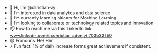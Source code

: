 - 👋 Hi, I’m @christian-ay
- 👀 I’m interested in data analytics and data science
- 🌱 I’m currently learning sklearn for Machine Learning. 
- 💞️ I’m looking to collaborate on technology related topics and innovation 
- 📫 How to reach me via this LinkedIn link: www.linkedin.com/in/christian-adeniyi-703b32259 
- 😄 Pronouns: He/ Him
- ⚡ Fun fact: 1% of daily increase forms great achievement if consistent.

<!---
christian-ay/christian-ay is a ✨ special ✨ repository because its `README.md` (this file) appears on your GitHub profile.
You can click the Preview link to take a look at your changes.
--->
